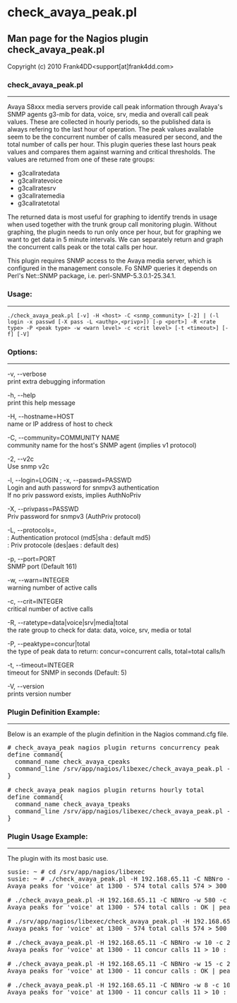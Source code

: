 # check_avaya_peak.pl

## Man page for the Nagios plugin check_avaya_peak.pl

Copyright (c) 2010 Frank4DD<support[at]frank4dd.com>

### check_avaya_peak.pl

* * *

Avaya S8xxx media servers provide call peak information through Avaya's SNMP agents g3-mib for data, voice, srv, media and overall call peak values. These are collected in hourly periods, so the published data is always refering to the last hour of operation. The peak values available seem to be the concurrent number of calls measured per second, and the total number of calls per hour. This plugin queries these last hours peak values and compares them against warning and critical thresholds. The values are returned from one of these rate groups:

*   g3callratedata
*   g3callratevoice
*   g3callratesrv
*   g3callratemedia
*   g3callratetotal

The returned data is most useful for graphing to identify trends in usage when used together with the trunk group call monitoring plugin. Without graphing, the plugin needs to run only once per hour, but for graphing we want to get data in 5 minute intervals. We can separately return and graph the concurrent calls peak or the total calls per hour.

This plugin requires SNMP access to the Avaya media server, which is configured in the management console. Fo SNMP queries it depends on Perl's Net::SNMP package, i.e. perl-SNMP-5.3.0.1-25.34.1.

### Usage:

* * *

`./check_avaya_peak.pl [-v] -H <host> -C <snmp_community> [-2] | (-l login -x passwd [-X pass -L <authp>,<privp>]) [-p <port>] -R <rate type> -P <peak type> -w <warn level> -c <crit level> [-t <timeout>] [-f] [-V]`

### Options:

* * *

-v, --verbose  
      print extra debugging information

-h, --help  
      print this help message

-H, --hostname=HOST  
      name or IP address of host to check

-C, --community=COMMUNITY NAME  
      community name for the host's SNMP agent (implies v1 protocol)

-2, --v2c  
      Use snmp v2c

-l, --login=LOGIN ; -x, --passwd=PASSWD  
      Login and auth password for snmpv3 authentication  
      If no priv password exists, implies AuthNoPriv

-X, --privpass=PASSWD  
      Priv password for snmpv3 (AuthPriv protocol)

-L, --protocols=<authproto>,<privproto>  
      <authproto> : Authentication protocol (md5|sha : default md5)  
      <privproto> : Priv protocole (des|aes : default des)

-p, --port=PORT  
      SNMP port (Default 161)

-w, --warn=INTEGER  
      warning number of active calls

-c, --crit=INTEGER  
      critical number of active calls

-R, --ratetype=data|voice|srv|media|total  
      the rate group to check for data: data, voice, srv, media or total

-P, --peaktype=concur|total  
      the type of peak data to return: concur=concurrent calls, total=total calls/h

-t, --timeout=INTEGER  
      timeout for SNMP in seconds (Default: 5)

-V, --version  
      prints version number

### Plugin Definition Example:

* * *

Below is an example of the plugin definition in the Nagios command.cfg file.

<pre># check_avaya_peak nagios plugin returns concurrency peak
define command{
  command_name check_avaya_cpeaks
  command_line /srv/app/nagios/libexec/check_avaya_peak.pl -H $HOSTADDRESS$ -t 60 -C $ARG1$ -R $ARG2$ -P concur -w $ARG3$ -c $ARG4$
}

# check_avaya_peak nagios plugin returns hourly total
define command{
  command_name check_avaya_tpeaks
  command_line /srv/app/nagios/libexec/check_avaya_peak.pl -H $HOSTADDRESS$ -t 60 -C $ARG1$ -R $ARG2$ -P total -w $ARG3$ -c $ARG4$
}</pre>

### Plugin Usage Example:

* * *

The plugin with its most basic use.

<pre>susie: ~ # cd /srv/app/nagios/libexec
susie: ~ # ./check_avaya_peak.pl -H 192.168.65.11 -C NBNro -w 300 -c 600 -R voice -P total -f
Avaya peaks for 'voice' at 1300 - 574 total calls 574 > 300 : WARNING | peakdata=574 peaktype=total ratetype=voice peaktime=13:48:00

# ./check_avaya_peak.pl -H 192.168.65.11 -C NBNro -w 580 -c 600 -R voice -P total -f
Avaya peaks for 'voice' at 1300 - 574 total calls : OK | peakdata=574 peaktype=total ratetype=voice peaktime=13:48:00

# ./srv/app/nagios/libexec/check_avaya_peak.pl -H 192.168.65.11 -C NBNro -w 440 -c 500 -R voice -P total -f
Avaya peaks for 'voice' at 1300 - 574 total calls 574 > 500 : CRITICAL | peakdata=574 peaktype=total ratetype=voice peaktime=13:48:00

# ./check_avaya_peak.pl -H 192.168.65.11 -C NBNro -w 10 -c 20 -R voice -P concur -f
Avaya peaks for 'voice' at 1300 - 11 concur calls 11 > 10 : WARNING | peakdata=11 peaktype=concur ratetype=voice peaktime=13:48:00

# ./check_avaya_peak.pl -H 192.168.65.11 -C NBNro -w 15 -c 20 -R voice -P concur -f
Avaya peaks for 'voice' at 1300 - 11 concur calls : OK | peakdata=11 peaktype=concur ratetype=voice peaktime=13:48:00

# ./check_avaya_peak.pl -H 192.168.65.11 -C NBNro -w 8 -c 10 -R voice -P concur -f
Avaya peaks for 'voice' at 1300 - 11 concur calls 11 > 10 : CRITICAL | peakdata=11 peaktype=concur ratetype=voice peaktime=13:48:00</pre>
